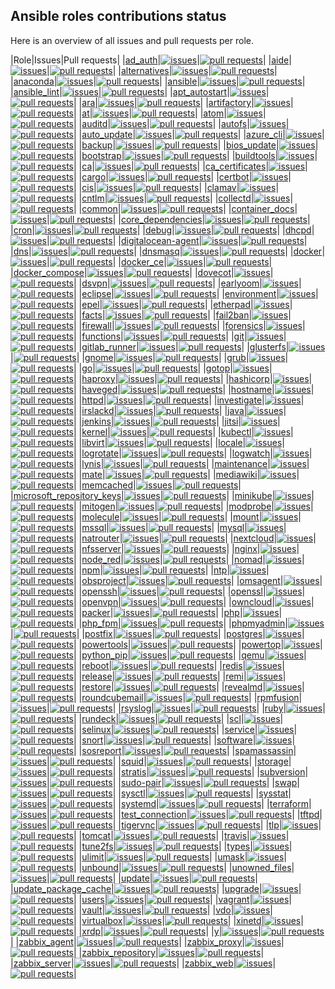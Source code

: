 ## Ansible roles contributions status

Here is an overview of all issues and pull requests per role.

|Role|Issues|Pull requests|
|[ad_auth](https://galaxy.ansible.com/robertdebock/ad_auth)|[![issues](https://img.shields.io/github/issues-raw/robertdebock/ansible-role-ad_auth)](https://github.com/robertdebock/ansible-role-ad_auth/issues)|[![pull requests](https://img.shields.io/github/issues-pr/robertdebock/ansible-role-ad_auth)](https://github.com/robertdebock/ansible-role-ad_auth/pulls)|
|[aide](https://galaxy.ansible.com/robertdebock/aide)|[![issues](https://img.shields.io/github/issues-raw/robertdebock/ansible-role-aide)](https://github.com/robertdebock/ansible-role-aide/issues)|[![pull requests](https://img.shields.io/github/issues-pr/robertdebock/ansible-role-aide)](https://github.com/robertdebock/ansible-role-aide/pulls)|
|[alternatives](https://galaxy.ansible.com/robertdebock/alternatives)|[![issues](https://img.shields.io/github/issues-raw/robertdebock/ansible-role-alternatives)](https://github.com/robertdebock/ansible-role-alternatives/issues)|[![pull requests](https://img.shields.io/github/issues-pr/robertdebock/ansible-role-alternatives)](https://github.com/robertdebock/ansible-role-alternatives/pulls)|
|[anaconda](https://galaxy.ansible.com/robertdebock/anaconda)|[![issues](https://img.shields.io/github/issues-raw/robertdebock/ansible-role-anaconda)](https://github.com/robertdebock/ansible-role-anaconda/issues)|[![pull requests](https://img.shields.io/github/issues-pr/robertdebock/ansible-role-anaconda)](https://github.com/robertdebock/ansible-role-anaconda/pulls)|
|[ansible](https://galaxy.ansible.com/robertdebock/ansible)|[![issues](https://img.shields.io/github/issues-raw/robertdebock/ansible-role-ansible)](https://github.com/robertdebock/ansible-role-ansible/issues)|[![pull requests](https://img.shields.io/github/issues-pr/robertdebock/ansible-role-ansible)](https://github.com/robertdebock/ansible-role-ansible/pulls)|
|[ansible_lint](https://galaxy.ansible.com/robertdebock/ansible_lint)|[![issues](https://img.shields.io/github/issues-raw/robertdebock/ansible-role-ansible_lint)](https://github.com/robertdebock/ansible-role-ansible_lint/issues)|[![pull requests](https://img.shields.io/github/issues-pr/robertdebock/ansible-role-ansible_lint)](https://github.com/robertdebock/ansible-role-ansible_lint/pulls)|
|[apt_autostart](https://galaxy.ansible.com/robertdebock/apt_autostart)|[![issues](https://img.shields.io/github/issues-raw/robertdebock/ansible-role-apt_autostart)](https://github.com/robertdebock/ansible-role-apt_autostart/issues)|[![pull requests](https://img.shields.io/github/issues-pr/robertdebock/ansible-role-apt_autostart)](https://github.com/robertdebock/ansible-role-apt_autostart/pulls)|
|[ara](https://galaxy.ansible.com/robertdebock/ara)|[![issues](https://img.shields.io/github/issues-raw/robertdebock/ansible-role-ara)](https://github.com/robertdebock/ansible-role-ara/issues)|[![pull requests](https://img.shields.io/github/issues-pr/robertdebock/ansible-role-ara)](https://github.com/robertdebock/ansible-role-ara/pulls)|
|[artifactory](https://galaxy.ansible.com/robertdebock/artifactory)|[![issues](https://img.shields.io/github/issues-raw/robertdebock/ansible-role-artifactory)](https://github.com/robertdebock/ansible-role-artifactory/issues)|[![pull requests](https://img.shields.io/github/issues-pr/robertdebock/ansible-role-artifactory)](https://github.com/robertdebock/ansible-role-artifactory/pulls)|
|[at](https://galaxy.ansible.com/robertdebock/at)|[![issues](https://img.shields.io/github/issues-raw/robertdebock/ansible-role-at)](https://github.com/robertdebock/ansible-role-at/issues)|[![pull requests](https://img.shields.io/github/issues-pr/robertdebock/ansible-role-at)](https://github.com/robertdebock/ansible-role-at/pulls)|
|[atom](https://galaxy.ansible.com/robertdebock/atom)|[![issues](https://img.shields.io/github/issues-raw/robertdebock/ansible-role-atom)](https://github.com/robertdebock/ansible-role-atom/issues)|[![pull requests](https://img.shields.io/github/issues-pr/robertdebock/ansible-role-atom)](https://github.com/robertdebock/ansible-role-atom/pulls)|
|[auditd](https://galaxy.ansible.com/robertdebock/auditd)|[![issues](https://img.shields.io/github/issues-raw/robertdebock/ansible-role-auditd)](https://github.com/robertdebock/ansible-role-auditd/issues)|[![pull requests](https://img.shields.io/github/issues-pr/robertdebock/ansible-role-auditd)](https://github.com/robertdebock/ansible-role-auditd/pulls)|
|[autofs](https://galaxy.ansible.com/robertdebock/autofs)|[![issues](https://img.shields.io/github/issues-raw/robertdebock/ansible-role-autofs)](https://github.com/robertdebock/ansible-role-autofs/issues)|[![pull requests](https://img.shields.io/github/issues-pr/robertdebock/ansible-role-autofs)](https://github.com/robertdebock/ansible-role-autofs/pulls)|
|[auto_update](https://galaxy.ansible.com/robertdebock/auto_update)|[![issues](https://img.shields.io/github/issues-raw/robertdebock/ansible-role-auto_update)](https://github.com/robertdebock/ansible-role-auto_update/issues)|[![pull requests](https://img.shields.io/github/issues-pr/robertdebock/ansible-role-auto_update)](https://github.com/robertdebock/ansible-role-auto_update/pulls)|
|[azure_cli](https://galaxy.ansible.com/robertdebock/azure_cli)|[![issues](https://img.shields.io/github/issues-raw/robertdebock/ansible-role-azure_cli)](https://github.com/robertdebock/ansible-role-azure_cli/issues)|[![pull requests](https://img.shields.io/github/issues-pr/robertdebock/ansible-role-azure_cli)](https://github.com/robertdebock/ansible-role-azure_cli/pulls)|
|[backup](https://galaxy.ansible.com/robertdebock/backup)|[![issues](https://img.shields.io/github/issues-raw/robertdebock/ansible-role-backup)](https://github.com/robertdebock/ansible-role-backup/issues)|[![pull requests](https://img.shields.io/github/issues-pr/robertdebock/ansible-role-backup)](https://github.com/robertdebock/ansible-role-backup/pulls)|
|[bios_update](https://galaxy.ansible.com/robertdebock/bios_update)|[![issues](https://img.shields.io/github/issues-raw/robertdebock/ansible-role-bios_update)](https://github.com/robertdebock/ansible-role-bios_update/issues)|[![pull requests](https://img.shields.io/github/issues-pr/robertdebock/ansible-role-bios_update)](https://github.com/robertdebock/ansible-role-bios_update/pulls)|
|[bootstrap](https://galaxy.ansible.com/robertdebock/bootstrap)|[![issues](https://img.shields.io/github/issues-raw/robertdebock/ansible-role-bootstrap)](https://github.com/robertdebock/ansible-role-bootstrap/issues)|[![pull requests](https://img.shields.io/github/issues-pr/robertdebock/ansible-role-bootstrap)](https://github.com/robertdebock/ansible-role-bootstrap/pulls)|
|[buildtools](https://galaxy.ansible.com/robertdebock/buildtools)|[![issues](https://img.shields.io/github/issues-raw/robertdebock/ansible-role-buildtools)](https://github.com/robertdebock/ansible-role-buildtools/issues)|[![pull requests](https://img.shields.io/github/issues-pr/robertdebock/ansible-role-buildtools)](https://github.com/robertdebock/ansible-role-buildtools/pulls)|
|[ca](https://galaxy.ansible.com/robertdebock/ca)|[![issues](https://img.shields.io/github/issues-raw/robertdebock/ansible-role-ca)](https://github.com/robertdebock/ansible-role-ca/issues)|[![pull requests](https://img.shields.io/github/issues-pr/robertdebock/ansible-role-ca)](https://github.com/robertdebock/ansible-role-ca/pulls)|
|[ca_certificates](https://galaxy.ansible.com/robertdebock/ca_certificates)|[![issues](https://img.shields.io/github/issues-raw/robertdebock/ansible-role-ca_certificates)](https://github.com/robertdebock/ansible-role-ca_certificates/issues)|[![pull requests](https://img.shields.io/github/issues-pr/robertdebock/ansible-role-ca_certificates)](https://github.com/robertdebock/ansible-role-ca_certificates/pulls)|
|[cargo](https://galaxy.ansible.com/robertdebock/cargo)|[![issues](https://img.shields.io/github/issues-raw/robertdebock/ansible-role-cargo)](https://github.com/robertdebock/ansible-role-cargo/issues)|[![pull requests](https://img.shields.io/github/issues-pr/robertdebock/ansible-role-cargo)](https://github.com/robertdebock/ansible-role-cargo/pulls)|
|[certbot](https://galaxy.ansible.com/robertdebock/certbot)|[![issues](https://img.shields.io/github/issues-raw/robertdebock/ansible-role-certbot)](https://github.com/robertdebock/ansible-role-certbot/issues)|[![pull requests](https://img.shields.io/github/issues-pr/robertdebock/ansible-role-certbot)](https://github.com/robertdebock/ansible-role-certbot/pulls)|
|[cis](https://galaxy.ansible.com/robertdebock/cis)|[![issues](https://img.shields.io/github/issues-raw/robertdebock/ansible-role-cis)](https://github.com/robertdebock/ansible-role-cis/issues)|[![pull requests](https://img.shields.io/github/issues-pr/robertdebock/ansible-role-cis)](https://github.com/robertdebock/ansible-role-cis/pulls)|
|[clamav](https://galaxy.ansible.com/robertdebock/clamav)|[![issues](https://img.shields.io/github/issues-raw/robertdebock/ansible-role-clamav)](https://github.com/robertdebock/ansible-role-clamav/issues)|[![pull requests](https://img.shields.io/github/issues-pr/robertdebock/ansible-role-clamav)](https://github.com/robertdebock/ansible-role-clamav/pulls)|
|[cntlm](https://galaxy.ansible.com/robertdebock/cntlm)|[![issues](https://img.shields.io/github/issues-raw/robertdebock/ansible-role-cntlm)](https://github.com/robertdebock/ansible-role-cntlm/issues)|[![pull requests](https://img.shields.io/github/issues-pr/robertdebock/ansible-role-cntlm)](https://github.com/robertdebock/ansible-role-cntlm/pulls)|
|[collectd](https://galaxy.ansible.com/robertdebock/collectd)|[![issues](https://img.shields.io/github/issues-raw/robertdebock/ansible-role-collectd)](https://github.com/robertdebock/ansible-role-collectd/issues)|[![pull requests](https://img.shields.io/github/issues-pr/robertdebock/ansible-role-collectd)](https://github.com/robertdebock/ansible-role-collectd/pulls)|
|[common](https://galaxy.ansible.com/robertdebock/common)|[![issues](https://img.shields.io/github/issues-raw/robertdebock/ansible-role-common)](https://github.com/robertdebock/ansible-role-common/issues)|[![pull requests](https://img.shields.io/github/issues-pr/robertdebock/ansible-role-common)](https://github.com/robertdebock/ansible-role-common/pulls)|
|[container_docs](https://galaxy.ansible.com/robertdebock/container_docs)|[![issues](https://img.shields.io/github/issues-raw/robertdebock/ansible-role-container_docs)](https://github.com/robertdebock/ansible-role-container_docs/issues)|[![pull requests](https://img.shields.io/github/issues-pr/robertdebock/ansible-role-container_docs)](https://github.com/robertdebock/ansible-role-container_docs/pulls)|
|[core_dependencies](https://galaxy.ansible.com/robertdebock/core_dependencies)|[![issues](https://img.shields.io/github/issues-raw/robertdebock/ansible-role-core_dependencies)](https://github.com/robertdebock/ansible-role-core_dependencies/issues)|[![pull requests](https://img.shields.io/github/issues-pr/robertdebock/ansible-role-core_dependencies)](https://github.com/robertdebock/ansible-role-core_dependencies/pulls)|
|[cron](https://galaxy.ansible.com/robertdebock/cron)|[![issues](https://img.shields.io/github/issues-raw/robertdebock/ansible-role-cron)](https://github.com/robertdebock/ansible-role-cron/issues)|[![pull requests](https://img.shields.io/github/issues-pr/robertdebock/ansible-role-cron)](https://github.com/robertdebock/ansible-role-cron/pulls)|
|[debug](https://galaxy.ansible.com/robertdebock/debug)|[![issues](https://img.shields.io/github/issues-raw/robertdebock/ansible-role-debug)](https://github.com/robertdebock/ansible-role-debug/issues)|[![pull requests](https://img.shields.io/github/issues-pr/robertdebock/ansible-role-debug)](https://github.com/robertdebock/ansible-role-debug/pulls)|
|[dhcpd](https://galaxy.ansible.com/robertdebock/dhcpd)|[![issues](https://img.shields.io/github/issues-raw/robertdebock/ansible-role-dhcpd)](https://github.com/robertdebock/ansible-role-dhcpd/issues)|[![pull requests](https://img.shields.io/github/issues-pr/robertdebock/ansible-role-dhcpd)](https://github.com/robertdebock/ansible-role-dhcpd/pulls)|
|[digitalocean-agent](https://galaxy.ansible.com/robertdebock/digitalocean-agent)|[![issues](https://img.shields.io/github/issues-raw/robertdebock/ansible-role-digitalocean-agent)](https://github.com/robertdebock/ansible-role-digitalocean-agent/issues)|[![pull requests](https://img.shields.io/github/issues-pr/robertdebock/ansible-role-digitalocean-agent)](https://github.com/robertdebock/ansible-role-digitalocean-agent/pulls)|
|[dns](https://galaxy.ansible.com/robertdebock/dns)|[![issues](https://img.shields.io/github/issues-raw/robertdebock/ansible-role-dns)](https://github.com/robertdebock/ansible-role-dns/issues)|[![pull requests](https://img.shields.io/github/issues-pr/robertdebock/ansible-role-dns)](https://github.com/robertdebock/ansible-role-dns/pulls)|
|[dnsmasq](https://galaxy.ansible.com/robertdebock/dnsmasq)|[![issues](https://img.shields.io/github/issues-raw/robertdebock/ansible-role-dnsmasq)](https://github.com/robertdebock/ansible-role-dnsmasq/issues)|[![pull requests](https://img.shields.io/github/issues-pr/robertdebock/ansible-role-dnsmasq)](https://github.com/robertdebock/ansible-role-dnsmasq/pulls)|
|[docker](https://galaxy.ansible.com/robertdebock/docker)|[![issues](https://img.shields.io/github/issues-raw/robertdebock/ansible-role-docker)](https://github.com/robertdebock/ansible-role-docker/issues)|[![pull requests](https://img.shields.io/github/issues-pr/robertdebock/ansible-role-docker)](https://github.com/robertdebock/ansible-role-docker/pulls)|
|[docker_ce](https://galaxy.ansible.com/robertdebock/docker_ce)|[![issues](https://img.shields.io/github/issues-raw/robertdebock/ansible-role-docker_ce)](https://github.com/robertdebock/ansible-role-docker_ce/issues)|[![pull requests](https://img.shields.io/github/issues-pr/robertdebock/ansible-role-docker_ce)](https://github.com/robertdebock/ansible-role-docker_ce/pulls)|
|[docker_compose](https://galaxy.ansible.com/robertdebock/docker_compose)|[![issues](https://img.shields.io/github/issues-raw/robertdebock/ansible-role-docker_compose)](https://github.com/robertdebock/ansible-role-docker_compose/issues)|[![pull requests](https://img.shields.io/github/issues-pr/robertdebock/ansible-role-docker_compose)](https://github.com/robertdebock/ansible-role-docker_compose/pulls)|
|[dovecot](https://galaxy.ansible.com/robertdebock/dovecot)|[![issues](https://img.shields.io/github/issues-raw/robertdebock/ansible-role-dovecot)](https://github.com/robertdebock/ansible-role-dovecot/issues)|[![pull requests](https://img.shields.io/github/issues-pr/robertdebock/ansible-role-dovecot)](https://github.com/robertdebock/ansible-role-dovecot/pulls)|
|[dsvpn](https://galaxy.ansible.com/robertdebock/dsvpn)|[![issues](https://img.shields.io/github/issues-raw/robertdebock/ansible-role-dsvpn)](https://github.com/robertdebock/ansible-role-dsvpn/issues)|[![pull requests](https://img.shields.io/github/issues-pr/robertdebock/ansible-role-dsvpn)](https://github.com/robertdebock/ansible-role-dsvpn/pulls)|
|[earlyoom](https://galaxy.ansible.com/robertdebock/earlyoom)|[![issues](https://img.shields.io/github/issues-raw/robertdebock/ansible-role-earlyoom)](https://github.com/robertdebock/ansible-role-earlyoom/issues)|[![pull requests](https://img.shields.io/github/issues-pr/robertdebock/ansible-role-earlyoom)](https://github.com/robertdebock/ansible-role-earlyoom/pulls)|
|[eclipse](https://galaxy.ansible.com/robertdebock/eclipse)|[![issues](https://img.shields.io/github/issues-raw/robertdebock/ansible-role-eclipse)](https://github.com/robertdebock/ansible-role-eclipse/issues)|[![pull requests](https://img.shields.io/github/issues-pr/robertdebock/ansible-role-eclipse)](https://github.com/robertdebock/ansible-role-eclipse/pulls)|
|[environment](https://galaxy.ansible.com/robertdebock/environment)|[![issues](https://img.shields.io/github/issues-raw/robertdebock/ansible-role-environment)](https://github.com/robertdebock/ansible-role-environment/issues)|[![pull requests](https://img.shields.io/github/issues-pr/robertdebock/ansible-role-environment)](https://github.com/robertdebock/ansible-role-environment/pulls)|
|[epel](https://galaxy.ansible.com/robertdebock/epel)|[![issues](https://img.shields.io/github/issues-raw/robertdebock/ansible-role-epel)](https://github.com/robertdebock/ansible-role-epel/issues)|[![pull requests](https://img.shields.io/github/issues-pr/robertdebock/ansible-role-epel)](https://github.com/robertdebock/ansible-role-epel/pulls)|
|[etherpad](https://galaxy.ansible.com/robertdebock/etherpad)|[![issues](https://img.shields.io/github/issues-raw/robertdebock/ansible-role-etherpad)](https://github.com/robertdebock/ansible-role-etherpad/issues)|[![pull requests](https://img.shields.io/github/issues-pr/robertdebock/ansible-role-etherpad)](https://github.com/robertdebock/ansible-role-etherpad/pulls)|
|[facts](https://galaxy.ansible.com/robertdebock/facts)|[![issues](https://img.shields.io/github/issues-raw/robertdebock/ansible-role-facts)](https://github.com/robertdebock/ansible-role-facts/issues)|[![pull requests](https://img.shields.io/github/issues-pr/robertdebock/ansible-role-facts)](https://github.com/robertdebock/ansible-role-facts/pulls)|
|[fail2ban](https://galaxy.ansible.com/robertdebock/fail2ban)|[![issues](https://img.shields.io/github/issues-raw/robertdebock/ansible-role-fail2ban)](https://github.com/robertdebock/ansible-role-fail2ban/issues)|[![pull requests](https://img.shields.io/github/issues-pr/robertdebock/ansible-role-fail2ban)](https://github.com/robertdebock/ansible-role-fail2ban/pulls)|
|[firewall](https://galaxy.ansible.com/robertdebock/firewall)|[![issues](https://img.shields.io/github/issues-raw/robertdebock/ansible-role-firewall)](https://github.com/robertdebock/ansible-role-firewall/issues)|[![pull requests](https://img.shields.io/github/issues-pr/robertdebock/ansible-role-firewall)](https://github.com/robertdebock/ansible-role-firewall/pulls)|
|[forensics](https://galaxy.ansible.com/robertdebock/forensics)|[![issues](https://img.shields.io/github/issues-raw/robertdebock/ansible-role-forensics)](https://github.com/robertdebock/ansible-role-forensics/issues)|[![pull requests](https://img.shields.io/github/issues-pr/robertdebock/ansible-role-forensics)](https://github.com/robertdebock/ansible-role-forensics/pulls)|
|[functions](https://galaxy.ansible.com/robertdebock/functions)|[![issues](https://img.shields.io/github/issues-raw/robertdebock/ansible-role-functions)](https://github.com/robertdebock/ansible-role-functions/issues)|[![pull requests](https://img.shields.io/github/issues-pr/robertdebock/ansible-role-functions)](https://github.com/robertdebock/ansible-role-functions/pulls)|
|[git](https://galaxy.ansible.com/robertdebock/git)|[![issues](https://img.shields.io/github/issues-raw/robertdebock/ansible-role-git)](https://github.com/robertdebock/ansible-role-git/issues)|[![pull requests](https://img.shields.io/github/issues-pr/robertdebock/ansible-role-git)](https://github.com/robertdebock/ansible-role-git/pulls)|
|[gitlab_runner](https://galaxy.ansible.com/robertdebock/gitlab_runner)|[![issues](https://img.shields.io/github/issues-raw/robertdebock/ansible-role-gitlab_runner)](https://github.com/robertdebock/ansible-role-gitlab_runner/issues)|[![pull requests](https://img.shields.io/github/issues-pr/robertdebock/ansible-role-gitlab_runner)](https://github.com/robertdebock/ansible-role-gitlab_runner/pulls)|
|[glusterfs](https://galaxy.ansible.com/robertdebock/glusterfs)|[![issues](https://img.shields.io/github/issues-raw/robertdebock/ansible-role-glusterfs)](https://github.com/robertdebock/ansible-role-glusterfs/issues)|[![pull requests](https://img.shields.io/github/issues-pr/robertdebock/ansible-role-glusterfs)](https://github.com/robertdebock/ansible-role-glusterfs/pulls)|
|[gnome](https://galaxy.ansible.com/robertdebock/gnome)|[![issues](https://img.shields.io/github/issues-raw/robertdebock/ansible-role-gnome)](https://github.com/robertdebock/ansible-role-gnome/issues)|[![pull requests](https://img.shields.io/github/issues-pr/robertdebock/ansible-role-gnome)](https://github.com/robertdebock/ansible-role-gnome/pulls)|
|[grub](https://galaxy.ansible.com/robertdebock/grub)|[![issues](https://img.shields.io/github/issues-raw/robertdebock/ansible-role-grub)](https://github.com/robertdebock/ansible-role-grub/issues)|[![pull requests](https://img.shields.io/github/issues-pr/robertdebock/ansible-role-grub)](https://github.com/robertdebock/ansible-role-grub/pulls)|
|[go](https://galaxy.ansible.com/robertdebock/go)|[![issues](https://img.shields.io/github/issues-raw/robertdebock/ansible-role-go)](https://github.com/robertdebock/ansible-role-go/issues)|[![pull requests](https://img.shields.io/github/issues-pr/robertdebock/ansible-role-go)](https://github.com/robertdebock/ansible-role-go/pulls)|
|[gotop](https://galaxy.ansible.com/robertdebock/gotop)|[![issues](https://img.shields.io/github/issues-raw/robertdebock/ansible-role-gotop)](https://github.com/robertdebock/ansible-role-gotop/issues)|[![pull requests](https://img.shields.io/github/issues-pr/robertdebock/ansible-role-gotop)](https://github.com/robertdebock/ansible-role-gotop/pulls)|
|[haproxy](https://galaxy.ansible.com/robertdebock/haproxy)|[![issues](https://img.shields.io/github/issues-raw/robertdebock/ansible-role-haproxy)](https://github.com/robertdebock/ansible-role-haproxy/issues)|[![pull requests](https://img.shields.io/github/issues-pr/robertdebock/ansible-role-haproxy)](https://github.com/robertdebock/ansible-role-haproxy/pulls)|
|[hashicorp](https://galaxy.ansible.com/robertdebock/hashicorp)|[![issues](https://img.shields.io/github/issues-raw/robertdebock/ansible-role-hashicorp)](https://github.com/robertdebock/ansible-role-hashicorp/issues)|[![pull requests](https://img.shields.io/github/issues-pr/robertdebock/ansible-role-hashicorp)](https://github.com/robertdebock/ansible-role-hashicorp/pulls)|
|[haveged](https://galaxy.ansible.com/robertdebock/haveged)|[![issues](https://img.shields.io/github/issues-raw/robertdebock/ansible-role-haveged)](https://github.com/robertdebock/ansible-role-haveged/issues)|[![pull requests](https://img.shields.io/github/issues-pr/robertdebock/ansible-role-haveged)](https://github.com/robertdebock/ansible-role-haveged/pulls)|
|[hostname](https://galaxy.ansible.com/robertdebock/hostname)|[![issues](https://img.shields.io/github/issues-raw/robertdebock/ansible-role-hostname)](https://github.com/robertdebock/ansible-role-hostname/issues)|[![pull requests](https://img.shields.io/github/issues-pr/robertdebock/ansible-role-hostname)](https://github.com/robertdebock/ansible-role-hostname/pulls)|
|[httpd](https://galaxy.ansible.com/robertdebock/httpd)|[![issues](https://img.shields.io/github/issues-raw/robertdebock/ansible-role-httpd)](https://github.com/robertdebock/ansible-role-httpd/issues)|[![pull requests](https://img.shields.io/github/issues-pr/robertdebock/ansible-role-httpd)](https://github.com/robertdebock/ansible-role-httpd/pulls)|
|[investigate](https://galaxy.ansible.com/robertdebock/investigate)|[![issues](https://img.shields.io/github/issues-raw/robertdebock/ansible-role-investigate)](https://github.com/robertdebock/ansible-role-investigate/issues)|[![pull requests](https://img.shields.io/github/issues-pr/robertdebock/ansible-role-investigate)](https://github.com/robertdebock/ansible-role-investigate/pulls)|
|[irslackd](https://galaxy.ansible.com/robertdebock/irslackd)|[![issues](https://img.shields.io/github/issues-raw/robertdebock/ansible-role-irslackd)](https://github.com/robertdebock/ansible-role-irslackd/issues)|[![pull requests](https://img.shields.io/github/issues-pr/robertdebock/ansible-role-irslackd)](https://github.com/robertdebock/ansible-role-irslackd/pulls)|
|[java](https://galaxy.ansible.com/robertdebock/java)|[![issues](https://img.shields.io/github/issues-raw/robertdebock/ansible-role-java)](https://github.com/robertdebock/ansible-role-java/issues)|[![pull requests](https://img.shields.io/github/issues-pr/robertdebock/ansible-role-java)](https://github.com/robertdebock/ansible-role-java/pulls)|
|[jenkins](https://galaxy.ansible.com/robertdebock/jenkins)|[![issues](https://img.shields.io/github/issues-raw/robertdebock/ansible-role-jenkins)](https://github.com/robertdebock/ansible-role-jenkins/issues)|[![pull requests](https://img.shields.io/github/issues-pr/robertdebock/ansible-role-jenkins)](https://github.com/robertdebock/ansible-role-jenkins/pulls)|
|[jitsi](https://galaxy.ansible.com/robertdebock/jitsi)|[![issues](https://img.shields.io/github/issues-raw/robertdebock/ansible-role-jitsi)](https://github.com/robertdebock/ansible-role-jitsi/issues)|[![pull requests](https://img.shields.io/github/issues-pr/robertdebock/ansible-role-jitsi)](https://github.com/robertdebock/ansible-role-jitsi/pulls)|
|[kernel](https://galaxy.ansible.com/robertdebock/kernel)|[![issues](https://img.shields.io/github/issues-raw/robertdebock/ansible-role-kernel)](https://github.com/robertdebock/ansible-role-kernel/issues)|[![pull requests](https://img.shields.io/github/issues-pr/robertdebock/ansible-role-kernel)](https://github.com/robertdebock/ansible-role-kernel/pulls)|
|[kubectl](https://galaxy.ansible.com/robertdebock/kubectl)|[![issues](https://img.shields.io/github/issues-raw/robertdebock/ansible-role-kubectl)](https://github.com/robertdebock/ansible-role-kubectl/issues)|[![pull requests](https://img.shields.io/github/issues-pr/robertdebock/ansible-role-kubectl)](https://github.com/robertdebock/ansible-role-kubectl/pulls)|
|[libvirt](https://galaxy.ansible.com/robertdebock/libvirt)|[![issues](https://img.shields.io/github/issues-raw/robertdebock/ansible-role-libvirt)](https://github.com/robertdebock/ansible-role-libvirt/issues)|[![pull requests](https://img.shields.io/github/issues-pr/robertdebock/ansible-role-libvirt)](https://github.com/robertdebock/ansible-role-libvirt/pulls)|
|[locale](https://galaxy.ansible.com/robertdebock/locale)|[![issues](https://img.shields.io/github/issues-raw/robertdebock/ansible-role-locale)](https://github.com/robertdebock/ansible-role-locale/issues)|[![pull requests](https://img.shields.io/github/issues-pr/robertdebock/ansible-role-locale)](https://github.com/robertdebock/ansible-role-locale/pulls)|
|[logrotate](https://galaxy.ansible.com/robertdebock/logrotate)|[![issues](https://img.shields.io/github/issues-raw/robertdebock/ansible-role-logrotate)](https://github.com/robertdebock/ansible-role-logrotate/issues)|[![pull requests](https://img.shields.io/github/issues-pr/robertdebock/ansible-role-logrotate)](https://github.com/robertdebock/ansible-role-logrotate/pulls)|
|[logwatch](https://galaxy.ansible.com/robertdebock/logwatch)|[![issues](https://img.shields.io/github/issues-raw/robertdebock/ansible-role-logwatch)](https://github.com/robertdebock/ansible-role-logwatch/issues)|[![pull requests](https://img.shields.io/github/issues-pr/robertdebock/ansible-role-logwatch)](https://github.com/robertdebock/ansible-role-logwatch/pulls)|
|[lynis](https://galaxy.ansible.com/robertdebock/lynis)|[![issues](https://img.shields.io/github/issues-raw/robertdebock/ansible-role-lynis)](https://github.com/robertdebock/ansible-role-lynis/issues)|[![pull requests](https://img.shields.io/github/issues-pr/robertdebock/ansible-role-lynis)](https://github.com/robertdebock/ansible-role-lynis/pulls)|
|[maintenance](https://galaxy.ansible.com/robertdebock/maintenance)|[![issues](https://img.shields.io/github/issues-raw/robertdebock/ansible-role-maintenance)](https://github.com/robertdebock/ansible-role-maintenance/issues)|[![pull requests](https://img.shields.io/github/issues-pr/robertdebock/ansible-role-maintenance)](https://github.com/robertdebock/ansible-role-maintenance/pulls)|
|[mate](https://galaxy.ansible.com/robertdebock/mate)|[![issues](https://img.shields.io/github/issues-raw/robertdebock/ansible-role-mate)](https://github.com/robertdebock/ansible-role-mate/issues)|[![pull requests](https://img.shields.io/github/issues-pr/robertdebock/ansible-role-maintenance)](https://github.com/robertdebock/ansible-role-mate/pulls)|
|[mediawiki](https://galaxy.ansible.com/robertdebock/mediawiki)|[![issues](https://img.shields.io/github/issues-raw/robertdebock/ansible-role-mediawiki)](https://github.com/robertdebock/ansible-role-mediawiki/issues)|[![pull requests](https://img.shields.io/github/issues-pr/robertdebock/ansible-role-mediawiki)](https://github.com/robertdebock/ansible-role-mediawiki/pulls)|
|[memcached](https://galaxy.ansible.com/robertdebock/memcached)|[![issues](https://img.shields.io/github/issues-raw/robertdebock/ansible-role-memcached)](https://github.com/robertdebock/ansible-role-memcached/issues)|[![pull requests](https://img.shields.io/github/issues-pr/robertdebock/ansible-role-memcached)](https://github.com/robertdebock/ansible-role-memcached/pulls)|
|[microsoft_repository_keys](https://galaxy.ansible.com/robertdebock/microsoft_repository_keys)|[![issues](https://img.shields.io/github/issues-raw/robertdebock/ansible-role-microsoft_repository_keys)](https://github.com/robertdebock/ansible-role-microsoft_repository_keys/issues)|[![pull requests](https://img.shields.io/github/issues-pr/robertdebock/ansible-role-microsoft_repository_keys)](https://github.com/robertdebock/ansible-role-microsoft_repository_keys/pulls)|
|[minikube](https://galaxy.ansible.com/robertdebock/minikube)|[![issues](https://img.shields.io/github/issues-raw/robertdebock/ansible-role-minikube)](https://github.com/robertdebock/ansible-role-minikube/issues)|[![pull requests](https://img.shields.io/github/issues-pr/robertdebock/ansible-role-minikube)](https://github.com/robertdebock/ansible-role-minikube/pulls)|
|[mitogen](https://galaxy.ansible.com/robertdebock/mitogen)|[![issues](https://img.shields.io/github/issues-raw/robertdebock/ansible-role-mitogen)](https://github.com/robertdebock/ansible-role-mitogen/issues)|[![pull requests](https://img.shields.io/github/issues-pr/robertdebock/ansible-role-mitogen)](https://github.com/robertdebock/ansible-role-mitogen/pulls)|
|[modprobe](https://galaxy.ansible.com/robertdebock/modprobe)|[![issues](https://img.shields.io/github/issues-raw/robertdebock/ansible-role-modprobe)](https://github.com/robertdebock/ansible-role-modprobe/issues)|[![pull requests](https://img.shields.io/github/issues-pr/robertdebock/ansible-role-modprobe)](https://github.com/robertdebock/ansible-role-modprobe/pulls)|
|[molecule](https://galaxy.ansible.com/robertdebock/molecule)|[![issues](https://img.shields.io/github/issues-raw/robertdebock/ansible-role-molecule)](https://github.com/robertdebock/ansible-role-molecule/issues)|[![pull requests](https://img.shields.io/github/issues-pr/robertdebock/ansible-role-molecule)](https://github.com/robertdebock/ansible-role-molecule/pulls)|
|[mount](https://galaxy.ansible.com/robertdebock/mount)|[![issues](https://img.shields.io/github/issues-raw/robertdebock/ansible-role-mount)](https://github.com/robertdebock/ansible-role-mount/issues)|[![pull requests](https://img.shields.io/github/issues-pr/robertdebock/ansible-role-mount)](https://github.com/robertdebock/ansible-role-mount/pulls)|
|[mssql](https://galaxy.ansible.com/robertdebock/mssql)|[![issues](https://img.shields.io/github/issues-raw/robertdebock/ansible-role-mssql)](https://github.com/robertdebock/ansible-role-mssql/issues)|[![pull requests](https://img.shields.io/github/issues-pr/robertdebock/ansible-role-mssql)](https://github.com/robertdebock/ansible-role-mssql/pulls)|
|[mysql](https://galaxy.ansible.com/robertdebock/mysql)|[![issues](https://img.shields.io/github/issues-raw/robertdebock/ansible-role-mysql)](https://github.com/robertdebock/ansible-role-mysql/issues)|[![pull requests](https://img.shields.io/github/issues-pr/robertdebock/ansible-role-mysql)](https://github.com/robertdebock/ansible-role-mysql/pulls)|
|[natrouter](https://galaxy.ansible.com/robertdebock/natrouter)|[![issues](https://img.shields.io/github/issues-raw/robertdebock/ansible-role-natrouter)](https://github.com/robertdebock/ansible-role-natrouter/issues)|[![pull requests](https://img.shields.io/github/issues-pr/robertdebock/ansible-role-natrouter)](https://github.com/robertdebock/ansible-role-natrouter/pulls)|
|[nextcloud](https://galaxy.ansible.com/robertdebock/nextcloud)|[![issues](https://img.shields.io/github/issues-raw/robertdebock/ansible-role-nextcloud)](https://github.com/robertdebock/ansible-role-nextcloud/issues)|[![pull requests](https://img.shields.io/github/issues-pr/robertdebock/ansible-role-nextcloud)](https://github.com/robertdebock/ansible-role-nextcloud/pulls)|
|[nfsserver](https://galaxy.ansible.com/robertdebock/nfsserver)|[![issues](https://img.shields.io/github/issues-raw/robertdebock/ansible-role-nfsserver)](https://github.com/robertdebock/ansible-role-nfsserver/issues)|[![pull requests](https://img.shields.io/github/issues-pr/robertdebock/ansible-role-nfsserver)](https://github.com/robertdebock/ansible-role-nfsserver/pulls)|
|[nginx](https://galaxy.ansible.com/robertdebock/nginx)|[![issues](https://img.shields.io/github/issues-raw/robertdebock/ansible-role-nginx)](https://github.com/robertdebock/ansible-role-nginx/issues)|[![pull requests](https://img.shields.io/github/issues-pr/robertdebock/ansible-role-nginx)](https://github.com/robertdebock/ansible-role-nginx/pulls)|
|[node_red](https://galaxy.ansible.com/robertdebock/node_red)|[![issues](https://img.shields.io/github/issues-raw/robertdebock/ansible-role-node_red)](https://github.com/robertdebock/ansible-role-node_red/issues)|[![pull requests](https://img.shields.io/github/issues-pr/robertdebock/ansible-role-node_red)](https://github.com/robertdebock/ansible-role-node_red/pulls)|
|[nomad](https://galaxy.ansible.com/robertdebock/nomad)|[![issues](https://img.shields.io/github/issues-raw/robertdebock/ansible-role-nomad)](https://github.com/robertdebock/ansible-role-nomad/issues)|[![pull requests](https://img.shields.io/github/issues-pr/robertdebock/ansible-role-nomad)](https://github.com/robertdebock/ansible-role-nomad/pulls)|
|[npm](https://galaxy.ansible.com/robertdebock/npm)|[![issues](https://img.shields.io/github/issues-raw/robertdebock/ansible-role-npm)](https://github.com/robertdebock/ansible-role-npm/issues)|[![pull requests](https://img.shields.io/github/issues-pr/robertdebock/ansible-role-npm)](https://github.com/robertdebock/ansible-role-npm/pulls)|
|[ntp](https://galaxy.ansible.com/robertdebock/ntp)|[![issues](https://img.shields.io/github/issues-raw/robertdebock/ansible-role-ntp)](https://github.com/robertdebock/ansible-role-ntp/issues)|[![pull requests](https://img.shields.io/github/issues-pr/robertdebock/ansible-role-ntp)](https://github.com/robertdebock/ansible-role-ntp/pulls)|
|[obsproject](https://galaxy.ansible.com/robertdebock/obsproject)|[![issues](https://img.shields.io/github/issues-raw/robertdebock/ansible-role-obsproject)](https://github.com/robertdebock/ansible-role-obsproject/issues)|[![pull requests](https://img.shields.io/github/issues-pr/robertdebock/ansible-role-obsproject)](https://github.com/robertdebock/ansible-role-obsproject/pulls)|
|[omsagent](https://galaxy.ansible.com/robertdebock/omsagent)|[![issues](https://img.shields.io/github/issues-raw/robertdebock/ansible-role-omsagent)](https://github.com/robertdebock/ansible-role-omsagent/issues)|[![pull requests](https://img.shields.io/github/issues-pr/robertdebock/ansible-role-omsagent)](https://github.com/robertdebock/ansible-role-omsagent/pulls)|
|[openssh](https://galaxy.ansible.com/robertdebock/openssh)|[![issues](https://img.shields.io/github/issues-raw/robertdebock/ansible-role-openssh)](https://github.com/robertdebock/ansible-role-openssh/issues)|[![pull requests](https://img.shields.io/github/issues-pr/robertdebock/ansible-role-openssh)](https://github.com/robertdebock/ansible-role-openssh/pulls)|
|[openssl](https://galaxy.ansible.com/robertdebock/openssl)|[![issues](https://img.shields.io/github/issues-raw/robertdebock/ansible-role-openssl)](https://github.com/robertdebock/ansible-role-openssl/issues)|[![pull requests](https://img.shields.io/github/issues-pr/robertdebock/ansible-role-openssl)](https://github.com/robertdebock/ansible-role-openssl/pulls)|
|[openvpn](https://galaxy.ansible.com/robertdebock/openvpn)|[![issues](https://img.shields.io/github/issues-raw/robertdebock/ansible-role-openvpn)](https://github.com/robertdebock/ansible-role-openvpn/issues)|[![pull requests](https://img.shields.io/github/issues-pr/robertdebock/ansible-role-openvpn)](https://github.com/robertdebock/ansible-role-openvpn/pulls)|
|[owncloud](https://galaxy.ansible.com/robertdebock/owncloud)|[![issues](https://img.shields.io/github/issues-raw/robertdebock/ansible-role-owncloud)](https://github.com/robertdebock/ansible-role-owncloud/issues)|[![pull requests](https://img.shields.io/github/issues-pr/robertdebock/ansible-role-owncloud)](https://github.com/robertdebock/ansible-role-owncloud/pulls)|
|[packer](https://galaxy.ansible.com/robertdebock/packer)|[![issues](https://img.shields.io/github/issues-raw/robertdebock/ansible-role-packer)](https://github.com/robertdebock/ansible-role-packer/issues)|[![pull requests](https://img.shields.io/github/issues-pr/robertdebock/ansible-role-packer)](https://github.com/robertdebock/ansible-role-packer/pulls)|
|[php](https://galaxy.ansible.com/robertdebock/php)|[![issues](https://img.shields.io/github/issues-raw/robertdebock/ansible-role-php)](https://github.com/robertdebock/ansible-role-php/issues)|[![pull requests](https://img.shields.io/github/issues-pr/robertdebock/ansible-role-php)](https://github.com/robertdebock/ansible-role-php/pulls)|
|[php_fpm](https://galaxy.ansible.com/robertdebock/php_fpm)|[![issues](https://img.shields.io/github/issues-raw/robertdebock/ansible-role-php_fpm)](https://github.com/robertdebock/ansible-role-php_fpm/issues)|[![pull requests](https://img.shields.io/github/issues-pr/robertdebock/ansible-role-php_fpm)](https://github.com/robertdebock/ansible-role-php_fpm/pulls)|
|[phpmyadmin](https://galaxy.ansible.com/robertdebock/phpmyadmin)|[![issues](https://img.shields.io/github/issues-raw/robertdebock/ansible-role-phpmyadmin)](https://github.com/robertdebock/ansible-role-phpmyadmin/issues)|[![pull requests](https://img.shields.io/github/issues-pr/robertdebock/ansible-role-phpmyadmin)](https://github.com/robertdebock/ansible-role-phpmyadmin/pulls)|
|[postfix](https://galaxy.ansible.com/robertdebock/postfix)|[![issues](https://img.shields.io/github/issues-raw/robertdebock/ansible-role-postfix)](https://github.com/robertdebock/ansible-role-postfix/issues)|[![pull requests](https://img.shields.io/github/issues-pr/robertdebock/ansible-role-postfix)](https://github.com/robertdebock/ansible-role-postfix/pulls)|
|[postgres](https://galaxy.ansible.com/robertdebock/postgres)|[![issues](https://img.shields.io/github/issues-raw/robertdebock/ansible-role-postgres)](https://github.com/robertdebock/ansible-role-postgres/issues)|[![pull requests](https://img.shields.io/github/issues-pr/robertdebock/ansible-role-postgres)](https://github.com/robertdebock/ansible-role-postgres/pulls)|
|[powertools](https://galaxy.ansible.com/robertdebock/powertools)|[![issues](https://img.shields.io/github/issues-raw/robertdebock/ansible-role-powertools)](https://github.com/robertdebock/ansible-role-powertools/issues)|[![pull requests](https://img.shields.io/github/issues-pr/robertdebock/ansible-role-powertools)](https://github.com/robertdebock/ansible-role-powertools/pulls)|
|[powertop](https://galaxy.ansible.com/robertdebock/powertop)|[![issues](https://img.shields.io/github/issues-raw/robertdebock/ansible-role-powertop)](https://github.com/robertdebock/ansible-role-powertop/issues)|[![pull requests](https://img.shields.io/github/issues-pr/robertdebock/ansible-role-powertop)](https://github.com/robertdebock/ansible-role-powertop/pulls)|
|[python_pip](https://galaxy.ansible.com/robertdebock/python_pip)|[![issues](https://img.shields.io/github/issues-raw/robertdebock/ansible-role-python_pip)](https://github.com/robertdebock/ansible-role-python_pip/issues)|[![pull requests](https://img.shields.io/github/issues-pr/robertdebock/ansible-role-python_pip)](https://github.com/robertdebock/ansible-role-python_pip/pulls)|
|[qemu](https://galaxy.ansible.com/robertdebock/qemu)|[![issues](https://img.shields.io/github/issues-raw/robertdebock/ansible-role-qemu)](https://github.com/robertdebock/ansible-role-qemu/issues)|[![pull requests](https://img.shields.io/github/issues-pr/robertdebock/ansible-role-qemu)](https://github.com/robertdebock/ansible-role-qemu/pulls)|
|[reboot](https://galaxy.ansible.com/robertdebock/reboot)|[![issues](https://img.shields.io/github/issues-raw/robertdebock/ansible-role-reboot)](https://github.com/robertdebock/ansible-role-reboot/issues)|[![pull requests](https://img.shields.io/github/issues-pr/robertdebock/ansible-role-reboot)](https://github.com/robertdebock/ansible-role-reboot/pulls)|
|[redis](https://galaxy.ansible.com/robertdebock/redis)|[![issues](https://img.shields.io/github/issues-raw/robertdebock/ansible-role-redis)](https://github.com/robertdebock/ansible-role-redis/issues)|[![pull requests](https://img.shields.io/github/issues-pr/robertdebock/ansible-role-redis)](https://github.com/robertdebock/ansible-role-redis/pulls)|
|[release](https://galaxy.ansible.com/robertdebock/release)|[![issues](https://img.shields.io/github/issues-raw/robertdebock/ansible-role-release)](https://github.com/robertdebock/ansible-role-release/issues)|[![pull requests](https://img.shields.io/github/issues-pr/robertdebock/ansible-role-release)](https://github.com/robertdebock/ansible-role-release/pulls)|
|[remi](https://galaxy.ansible.com/robertdebock/remi)|[![issues](https://img.shields.io/github/issues-raw/robertdebock/ansible-role-remi)](https://github.com/robertdebock/ansible-role-remi/issues)|[![pull requests](https://img.shields.io/github/issues-pr/robertdebock/ansible-role-remi)](https://github.com/robertdebock/ansible-role-remi/pulls)|
|[restore](https://galaxy.ansible.com/robertdebock/restore)|[![issues](https://img.shields.io/github/issues-raw/robertdebock/ansible-role-restore)](https://github.com/robertdebock/ansible-role-restore/issues)|[![pull requests](https://img.shields.io/github/issues-pr/robertdebock/ansible-role-restore)](https://github.com/robertdebock/ansible-role-restore/pulls)|
|[revealmd](https://galaxy.ansible.com/robertdebock/revealmd)|[![issues](https://img.shields.io/github/issues-raw/robertdebock/ansible-role-revealmd)](https://github.com/robertdebock/ansible-role-revealmd/issues)|[![pull requests](https://img.shields.io/github/issues-pr/robertdebock/ansible-role-revealmd)](https://github.com/robertdebock/ansible-role-revealmd/pulls)|
|[roundcubemail](https://galaxy.ansible.com/robertdebock/roundcubemail)|[![issues](https://img.shields.io/github/issues-raw/robertdebock/ansible-role-roundcubemail)](https://github.com/robertdebock/ansible-role-roundcubemail/issues)|[![pull requests](https://img.shields.io/github/issues-pr/robertdebock/ansible-role-roundcubemail)](https://github.com/robertdebock/ansible-role-roundcubemail/pulls)|
|[rpmfusion](https://galaxy.ansible.com/robertdebock/rpmfusion)|[![issues](https://img.shields.io/github/issues-raw/robertdebock/ansible-role-rpmfusion)](https://github.com/robertdebock/ansible-role-rpmfusion/issues)|[![pull requests](https://img.shields.io/github/issues-pr/robertdebock/ansible-role-rpmfusion)](https://github.com/robertdebock/ansible-role-rpmfusion/pulls)|
|[rsyslog](https://galaxy.ansible.com/robertdebock/rsyslog)|[![issues](https://img.shields.io/github/issues-raw/robertdebock/ansible-role-rsyslog)](https://github.com/robertdebock/ansible-role-rsyslog/issues)|[![pull requests](https://img.shields.io/github/issues-pr/robertdebock/ansible-role-rsyslog)](https://github.com/robertdebock/ansible-role-rsyslog/pulls)|
|[ruby](https://galaxy.ansible.com/robertdebock/ruby)|[![issues](https://img.shields.io/github/issues-raw/robertdebock/ansible-role-ruby)](https://github.com/robertdebock/ansible-role-ruby/issues)|[![pull requests](https://img.shields.io/github/issues-pr/robertdebock/ansible-role-ruby)](https://github.com/robertdebock/ansible-role-ruby/pulls)|
|[rundeck](https://galaxy.ansible.com/robertdebock/rundeck)|[![issues](https://img.shields.io/github/issues-raw/robertdebock/ansible-role-rundeck)](https://github.com/robertdebock/ansible-role-rundeck/issues)|[![pull requests](https://img.shields.io/github/issues-pr/robertdebock/ansible-role-rundeck)](https://github.com/robertdebock/ansible-role-rundeck/pulls)|
|[scl](https://galaxy.ansible.com/robertdebock/scl)|[![issues](https://img.shields.io/github/issues-raw/robertdebock/ansible-role-scl)](https://github.com/robertdebock/ansible-role-scl/issues)|[![pull requests](https://img.shields.io/github/issues-pr/robertdebock/ansible-role-scl)](https://github.com/robertdebock/ansible-role-scl/pulls)|
|[selinux](https://galaxy.ansible.com/robertdebock/selinux)|[![issues](https://img.shields.io/github/issues-raw/robertdebock/ansible-role-selinux)](https://github.com/robertdebock/ansible-role-selinux/issues)|[![pull requests](https://img.shields.io/github/issues-pr/robertdebock/ansible-role-selinux)](https://github.com/robertdebock/ansible-role-selinux/pulls)|
|[service](https://galaxy.ansible.com/robertdebock/service)|[![issues](https://img.shields.io/github/issues-raw/robertdebock/ansible-role-service)](https://github.com/robertdebock/ansible-role-service/issues)|[![pull requests](https://img.shields.io/github/issues-pr/robertdebock/ansible-role-service)](https://github.com/robertdebock/ansible-role-service/pulls)|
|[snort](https://galaxy.ansible.com/robertdebock/snort)|[![issues](https://img.shields.io/github/issues-raw/robertdebock/ansible-role-snort)](https://github.com/robertdebock/ansible-role-snort/issues)|[![pull requests](https://img.shields.io/github/issues-pr/robertdebock/ansible-role-snort)](https://github.com/robertdebock/ansible-role-snort/pulls)|
|[software](https://galaxy.ansible.com/robertdebock/software)|[![issues](https://img.shields.io/github/issues-raw/robertdebock/ansible-role-software)](https://github.com/robertdebock/ansible-role-software/issues)|[![pull requests](https://img.shields.io/github/issues-pr/robertdebock/ansible-role-software)](https://github.com/robertdebock/ansible-role-software/pulls)|
|[sosreport](https://galaxy.ansible.com/robertdebock/sosreport)|[![issues](https://img.shields.io/github/issues-raw/robertdebock/ansible-role-sosreport)](https://github.com/robertdebock/ansible-role-sosreport/issues)|[![pull requests](https://img.shields.io/github/issues-pr/robertdebock/ansible-role-sosreport)](https://github.com/robertdebock/ansible-role-sosreport/pulls)|
|[spamassassin](https://galaxy.ansible.com/robertdebock/spamassassin)|[![issues](https://img.shields.io/github/issues-raw/robertdebock/ansible-role-spamassassin)](https://github.com/robertdebock/ansible-role-spamassassin/issues)|[![pull requests](https://img.shields.io/github/issues-pr/robertdebock/ansible-role-spamassassin)](https://github.com/robertdebock/ansible-role-spamassassin/pulls)|
|[squid](https://galaxy.ansible.com/robertdebock/squid)|[![issues](https://img.shields.io/github/issues-raw/robertdebock/ansible-role-squid)](https://github.com/robertdebock/ansible-role-squid/issues)|[![pull requests](https://img.shields.io/github/issues-pr/robertdebock/ansible-role-squid)](https://github.com/robertdebock/ansible-role-squid/pulls)|
|[storage](https://galaxy.ansible.com/robertdebock/storage)|[![issues](https://img.shields.io/github/issues-raw/robertdebock/ansible-role-storage)](https://github.com/robertdebock/ansible-role-storage/issues)|[![pull requests](https://img.shields.io/github/issues-pr/robertdebock/ansible-role-storage)](https://github.com/robertdebock/ansible-role-storage/pulls)|
|[stratis](https://galaxy.ansible.com/robertdebock/stratis)|[![issues](https://img.shields.io/github/issues-raw/robertdebock/ansible-role-stratis)](https://github.com/robertdebock/ansible-role-stratis/issues)|[![pull requests](https://img.shields.io/github/issues-pr/robertdebock/ansible-role-stratis)](https://github.com/robertdebock/ansible-role-stratis/pulls)|
|[subversion](https://galaxy.ansible.com/robertdebock/subversion)|[![issues](https://img.shields.io/github/issues-raw/robertdebock/ansible-role-subversion)](https://github.com/robertdebock/ansible-role-subversion/issues)|[![pull requests](https://img.shields.io/github/issues-pr/robertdebock/ansible-role-subversion)](https://github.com/robertdebock/ansible-role-subversion/pulls)|
|[sudo-pair](https://galaxy.ansible.com/robertdebock/sudo-pair)|[![issues](https://img.shields.io/github/issues-raw/robertdebock/ansible-role-sudo-pair)](https://github.com/robertdebock/ansible-role-sudo-pair/issues)|[![pull requests](https://img.shields.io/github/issues-pr/robertdebock/ansible-role-sudo-pair)](https://github.com/robertdebock/ansible-role-sudo-pair/pulls)|
|[swap](https://galaxy.ansible.com/robertdebock/swap)|[![issues](https://img.shields.io/github/issues-raw/robertdebock/ansible-role-swap)](https://github.com/robertdebock/ansible-role-swap/issues)|[![pull requests](https://img.shields.io/github/issues-pr/robertdebock/ansible-role-swap)](https://github.com/robertdebock/ansible-role-swap/pulls)|
|[sysctl](https://galaxy.ansible.com/robertdebock/sysctl)|[![issues](https://img.shields.io/github/issues-raw/robertdebock/ansible-role-sysctl)](https://github.com/robertdebock/ansible-role-sysctl/issues)|[![pull requests](https://img.shields.io/github/issues-pr/robertdebock/ansible-role-sysctl)](https://github.com/robertdebock/ansible-role-sysctl/pulls)|
|[sysstat](https://galaxy.ansible.com/robertdebock/sysstat)|[![issues](https://img.shields.io/github/issues-raw/robertdebock/ansible-role-sysstat)](https://github.com/robertdebock/ansible-role-sysstat/issues)|[![pull requests](https://img.shields.io/github/issues-pr/robertdebock/ansible-role-sysstat)](https://github.com/robertdebock/ansible-role-sysstat/pulls)|
|[systemd](https://galaxy.ansible.com/robertdebock/systemd)|[![issues](https://img.shields.io/github/issues-raw/robertdebock/ansible-role-systemd)](https://github.com/robertdebock/ansible-role-systemd/issues)|[![pull requests](https://img.shields.io/github/issues-pr/robertdebock/ansible-role-systemd)](https://github.com/robertdebock/ansible-role-systemd/pulls)|
|[terraform](https://galaxy.ansible.com/robertdebock/terraform)|[![issues](https://img.shields.io/github/issues-raw/robertdebock/ansible-role-terraform)](https://github.com/robertdebock/ansible-role-terraform/issues)|[![pull requests](https://img.shields.io/github/issues-pr/robertdebock/ansible-role-terraform)](https://github.com/robertdebock/ansible-role-terraform/pulls)|
|[test_connection](https://galaxy.ansible.com/robertdebock/test_connection)|[![issues](https://img.shields.io/github/issues-raw/robertdebock/ansible-role-test_connection)](https://github.com/robertdebock/ansible-role-test_connection/issues)|[![pull requests](https://img.shields.io/github/issues-pr/robertdebock/ansible-role-test_connection)](https://github.com/robertdebock/ansible-role-test_connection/pulls)|
|[tftpd](https://galaxy.ansible.com/robertdebock/tftpd)|[![issues](https://img.shields.io/github/issues-raw/robertdebock/ansible-role-tftpd)](https://github.com/robertdebock/ansible-role-tftpd/issues)|[![pull requests](https://img.shields.io/github/issues-pr/robertdebock/ansible-role-tftpd)](https://github.com/robertdebock/ansible-role-tftpd/pulls)|
|[tigervnc](https://galaxy.ansible.com/robertdebock/tigervnc)|[![issues](https://img.shields.io/github/issues-raw/robertdebock/ansible-role-tigervnc)](https://github.com/robertdebock/ansible-role-tigervnc/issues)|[![pull requests](https://img.shields.io/github/issues-pr/robertdebock/ansible-role-tigervnc)](https://github.com/robertdebock/ansible-role-tigervnc/pulls)|
|[tlp](https://galaxy.ansible.com/robertdebock/tlp)|[![issues](https://img.shields.io/github/issues-raw/robertdebock/ansible-role-tlp)](https://github.com/robertdebock/ansible-role-tlp/issues)|[![pull requests](https://img.shields.io/github/issues-pr/robertdebock/ansible-role-tlp)](https://github.com/robertdebock/ansible-role-tlp/pulls)|
|[tomcat](https://galaxy.ansible.com/robertdebock/tomcat)|[![issues](https://img.shields.io/github/issues-raw/robertdebock/ansible-role-tomcat)](https://github.com/robertdebock/ansible-role-tomcat/issues)|[![pull requests](https://img.shields.io/github/issues-pr/robertdebock/ansible-role-tomcat)](https://github.com/robertdebock/ansible-role-tomcat/pulls)|
|[travis](https://galaxy.ansible.com/robertdebock/travis)|[![issues](https://img.shields.io/github/issues-raw/robertdebock/ansible-role-travis)](https://github.com/robertdebock/ansible-role-travis/issues)|[![pull requests](https://img.shields.io/github/issues-pr/robertdebock/ansible-role-travis)](https://github.com/robertdebock/ansible-role-travis/pulls)|
|[tune2fs](https://galaxy.ansible.com/robertdebock/tune2fs)|[![issues](https://img.shields.io/github/issues-raw/robertdebock/ansible-role-tune2fs)](https://github.com/robertdebock/ansible-role-tune2fs/issues)|[![pull requests](https://img.shields.io/github/issues-pr/robertdebock/ansible-role-tune2fs)](https://github.com/robertdebock/ansible-role-tune2fs/pulls)|
|[types](https://galaxy.ansible.com/robertdebock/types)|[![issues](https://img.shields.io/github/issues-raw/robertdebock/ansible-role-types)](https://github.com/robertdebock/ansible-role-types/issues)|[![pull requests](https://img.shields.io/github/issues-pr/robertdebock/ansible-role-types)](https://github.com/robertdebock/ansible-role-types/pulls)|
|[ulimit](https://galaxy.ansible.com/robertdebock/ulimit)|[![issues](https://img.shields.io/github/issues-raw/robertdebock/ansible-role-ulimit)](https://github.com/robertdebock/ansible-role-ulimit/issues)|[![pull requests](https://img.shields.io/github/issues-pr/robertdebock/ansible-role-ulimit)](https://github.com/robertdebock/ansible-role-ulimit/pulls)|
|[umask](https://galaxy.ansible.com/robertdebock/umask)|[![issues](https://img.shields.io/github/issues-raw/robertdebock/ansible-role-umask)](https://github.com/robertdebock/ansible-role-umask/issues)|[![pull requests](https://img.shields.io/github/issues-pr/robertdebock/ansible-role-umask)](https://github.com/robertdebock/ansible-role-umask/pulls)|
|[unbound](https://galaxy.ansible.com/robertdebock/unbound)|[![issues](https://img.shields.io/github/issues-raw/robertdebock/ansible-role-unbound)](https://github.com/robertdebock/ansible-role-unbound/issues)|[![pull requests](https://img.shields.io/github/issues-pr/robertdebock/ansible-role-unbound)](https://github.com/robertdebock/ansible-role-unbound/pulls)|
|[unowned_files](https://galaxy.ansible.com/robertdebock/unowned_files)|[![issues](https://img.shields.io/github/issues-raw/robertdebock/ansible-role-unowned_files)](https://github.com/robertdebock/ansible-role-unowned_files/issues)|[![pull requests](https://img.shields.io/github/issues-pr/robertdebock/ansible-role-unowned_files)](https://github.com/robertdebock/ansible-role-unowned_files/pulls)|
|[update](https://galaxy.ansible.com/robertdebock/update)|[![issues](https://img.shields.io/github/issues-raw/robertdebock/ansible-role-update)](https://github.com/robertdebock/ansible-role-update/issues)|[![pull requests](https://img.shields.io/github/issues-pr/robertdebock/ansible-role-update)](https://github.com/robertdebock/ansible-role-update/pulls)|
|[update_package_cache](https://galaxy.ansible.com/robertdebock/update_package_cache)|[![issues](https://img.shields.io/github/issues-raw/robertdebock/ansible-role-update_package_cache)](https://github.com/robertdebock/ansible-role-update_package_cache/issues)|[![pull requests](https://img.shields.io/github/issues-pr/robertdebock/ansible-role-update_package_cache)](https://github.com/robertdebock/ansible-role-update_package_cache/pulls)|
|[upgrade](https://galaxy.ansible.com/robertdebock/upgrade)|[![issues](https://img.shields.io/github/issues-raw/robertdebock/ansible-role-upgrade)](https://github.com/robertdebock/ansible-role-upgrade/issues)|[![pull requests](https://img.shields.io/github/issues-pr/robertdebock/ansible-role-upgrade)](https://github.com/robertdebock/ansible-role-upgrade/pulls)|
|[users](https://galaxy.ansible.com/robertdebock/users)|[![issues](https://img.shields.io/github/issues-raw/robertdebock/ansible-role-users)](https://github.com/robertdebock/ansible-role-users/issues)|[![pull requests](https://img.shields.io/github/issues-pr/robertdebock/ansible-role-users)](https://github.com/robertdebock/ansible-role-users/pulls)|
|[vagrant](https://galaxy.ansible.com/robertdebock/vagrant)|[![issues](https://img.shields.io/github/issues-raw/robertdebock/ansible-role-vagrant)](https://github.com/robertdebock/ansible-role-vagrant/issues)|[![pull requests](https://img.shields.io/github/issues-pr/robertdebock/ansible-role-vagrant)](https://github.com/robertdebock/ansible-role-vagrant/pulls)|
|[vault](https://galaxy.ansible.com/robertdebock/vault)|[![issues](https://img.shields.io/github/issues-raw/robertdebock/ansible-role-vault)](https://github.com/robertdebock/ansible-role-vault/issues)|[![pull requests](https://img.shields.io/github/issues-pr/robertdebock/ansible-role-vault)](https://github.com/robertdebock/ansible-role-vault/pulls)|
|[vdo](https://galaxy.ansible.com/robertdebock/vdo)|[![issues](https://img.shields.io/github/issues-raw/robertdebock/ansible-role-vdo)](https://github.com/robertdebock/ansible-role-vdo/issues)|[![pull requests](https://img.shields.io/github/issues-pr/robertdebock/ansible-role-vdo)](https://github.com/robertdebock/ansible-role-vdo/pulls)|
|[virtualbox](https://galaxy.ansible.com/robertdebock/virtualbox)|[![issues](https://img.shields.io/github/issues-raw/robertdebock/ansible-role-virtualbox)](https://github.com/robertdebock/ansible-role-virtualbox/issues)|[![pull requests](https://img.shields.io/github/issues-pr/robertdebock/ansible-role-virtualbox)](https://github.com/robertdebock/ansible-role-virtualbox/pulls)|
|[xinetd](https://galaxy.ansible.com/robertdebock/xinetd)|[![issues](https://img.shields.io/github/issues-raw/robertdebock/ansible-role-xinetd)](https://github.com/robertdebock/ansible-role-xinetd/issues)|[![pull requests](https://img.shields.io/github/issues-pr/robertdebock/ansible-role-xinetd)](https://github.com/robertdebock/ansible-role-xinetd/pulls)|
|[xrdp](https://galaxy.ansible.com/robertdebock/xrdp)|[![issues](https://img.shields.io/github/issues-raw/robertdebock/ansible-role-xrdp)](https://github.com/robertdebock/ansible-role-xrdp/issues)|[![pull requests](https://img.shields.io/github/issues-pr/robertdebock/ansible-role-xrdp)](https://github.com/robertdebock/ansible-role-xrdp/pulls)|
|[y](https://galaxy.ansible.com/robertdebock/y)|[![issues](https://img.shields.io/github/issues-raw/robertdebock/ansible-role-y)](https://github.com/robertdebock/ansible-role-y/issues)|[![pull requests](https://img.shields.io/github/issues-pr/robertdebock/ansible-role-y)](https://github.com/robertdebock/ansible-role-y/pulls)|
|[zabbix_agent](https://galaxy.ansible.com/robertdebock/zabbix_agent)|[![issues](https://img.shields.io/github/issues-raw/robertdebock/ansible-role-zabbix_agent)](https://github.com/robertdebock/ansible-role-zabbix_agent/issues)|[![pull requests](https://img.shields.io/github/issues-pr/robertdebock/ansible-role-zabbix_agent)](https://github.com/robertdebock/ansible-role-zabbix_agent/pulls)|
|[zabbix_proxy](https://galaxy.ansible.com/robertdebock/zabbix_proxy)|[![issues](https://img.shields.io/github/issues-raw/robertdebock/ansible-role-zabbix_proxy)](https://github.com/robertdebock/ansible-role-zabbix_proxy/issues)|[![pull requests](https://img.shields.io/github/issues-pr/robertdebock/ansible-role-zabbix_proxy)](https://github.com/robertdebock/ansible-role-zabbix_proxy/pulls)|
|[zabbix_repository](https://galaxy.ansible.com/robertdebock/zabbix_repository)|[![issues](https://img.shields.io/github/issues-raw/robertdebock/ansible-role-zabbix_repository)](https://github.com/robertdebock/ansible-role-zabbix_repository/issues)|[![pull requests](https://img.shields.io/github/issues-pr/robertdebock/ansible-role-zabbix_repository)](https://github.com/robertdebock/ansible-role-zabbix_repository/pulls)|
|[zabbix_server](https://galaxy.ansible.com/robertdebock/zabbix_server)|[![issues](https://img.shields.io/github/issues-raw/robertdebock/ansible-role-zabbix_server)](https://github.com/robertdebock/ansible-role-zabbix_server/issues)|[![pull requests](https://img.shields.io/github/issues-pr/robertdebock/ansible-role-zabbix_server)](https://github.com/robertdebock/ansible-role-zabbix_server/pulls)|
|[zabbix_web](https://galaxy.ansible.com/robertdebock/zabbix_web)|[![issues](https://img.shields.io/github/issues-raw/robertdebock/ansible-role-zabbix_web)](https://github.com/robertdebock/ansible-role-zabbix_web/issues)|[![pull requests](https://img.shields.io/github/issues-pr/robertdebock/ansible-role-zabbix_web)](https://github.com/robertdebock/ansible-role-zabbix_web/pulls)|
